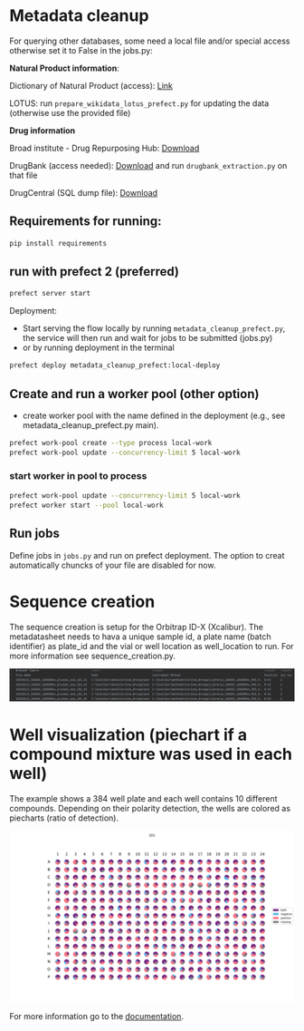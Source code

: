 # Metadata cleanup

For querying other databases, some need a local file and/or special access otherwise set it to
False in the jobs.py:

**Natural Product information**:

Dictionary of Natural Product (access):
[Link](https://www.routledge.com/go/the_dictionary_of_natural_products)

LOTUS: run `prepare_wikidata_lotus_prefect.py` for updating the data (otherwise use the provided
file)

**Drug information**

Broad institute - Drug Repurposing
Hub:
[Download](https://repo-hub.broadinstitute.org/repurposing#download-data)

DrugBank (access needed): [Download](https://go.drugbank.com/releases/latest)  and
run `drugbank_extraction.py` on
that file

DrugCentral (SQL dump file): [Download](https://drugcentral.org/download)

## Requirements for running:

```bash
pip install requirements
```

## run with prefect 2 (preferred)

```bash
prefect server start
```

Deployment:

- Start serving the flow locally by running `metadata_cleanup_prefect.py`, the service will then run
  and wait for jobs to be submitted (jobs.py)
- or by running deployment in the terminal

```bash
prefect deploy metadata_cleanup_prefect:local-deploy
```

## Create and run a worker pool (other option)

- create worker pool with the name defined in the deployment (e.g., see metadata_cleanup_prefect.py
  main).

```bash
prefect work-pool create --type process local-work
prefect work-pool update --concurrency-limit 5 local-work
```

### start worker in pool to process

```bash
prefect work-pool update --concurrency-limit 5 local-work
prefect worker start --pool local-work
```

## Run jobs

Define jobs in `jobs.py` and run on prefect deployment. The option to creat automatically chuncks of
your file are disabled for now.

# Sequence creation

The sequence creation is setup for the Orbitrap ID-X (Xcalibur). The metadatasheet needs to hava a
unique sample id, a plate name (batch identifier) as plate_id and the vial or well location as
well_location to run. For more information see sequence_creation.py.

![sequence_example.png](pictures/sequence_example.png)

# Well visualization (piechart if a compound mixture was used in each well)

The example shows a 384 well plate and each well contains 10 different compounds. Depending on their
polarity detection, the wells are colored as piecharts (ratio of detection).

![Plate384](pictures/plate_example384.png)

For more information go to the [documentation](well_visualization.md).